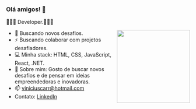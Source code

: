 ### Olá amigos! 👋
👨🏻‍💻 Developer.👨🏻‍💻  

<img align="right" height="200" src="https://github.com/rajput2107/rajput2107/blob/master/Assets/Developer.gif"/>

- 🚀 Buscando novos desafios.   
- ⚡  Buscando colaborar com projetos desafiadores.   
- 💻 Minha stack: HTML, CSS, JavaScript, React, .NET.   
- 💬 Sobre mim: Gosto de buscar novos desafios e de pensar em ideias empreendedoras e inovadoras.   
- 📫 viniciuscarr@hotmail.com
- Contato: [LinkedIn](https://www.linkedin.com/in/vinicius-souza-31070418b/)

